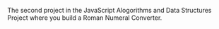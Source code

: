 The second project in the JavaScript Alogorithms and Data Structures Project where you build a Roman Numeral Converter.
